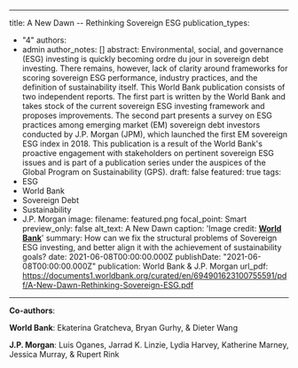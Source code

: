 
---
title: A New Dawn -- Rethinking Sovereign ESG
publication_types:
  - "4"
authors:
  - admin
author_notes: []
abstract: Environmental, social, and governance (ESG) investing is quickly becoming ordre du jour in sovereign debt investing. There remains, however, lack of clarity around frameworks for scoring sovereign ESG performance, industry practices, and the definition of sustainability itself. This World Bank publication consists of two independent reports. The first part is written by the World Bank and takes stock of the current sovereign ESG investing framework and proposes improvements. The second part presents a survey on ESG practices among emerging market (EM) sovereign debt investors conducted by J.P. Morgan (JPM), which launched the first EM sovereign ESG index in 2018. This publication is a result of the World Bank's proactive engagement with stakeholders on pertinent sovereign ESG issues and is part of a publication series under the auspices of the Global Program on Sustainability (GPS).
draft: false
featured: true
tags:
  - ESG 
  - World Bank
  - Sovereign Debt
  - Sustainability
  - J.P. Morgan
image:
  filename: featured.png
  focal_point: Smart
  preview_only: false
  alt_text: A New Dawn
  caption: 'Image credit: [**World Bank**](https://documents1.worldbank.org/curated/en/694901623100755591/pdf/A-New-Dawn-Rethinking-Sovereign-ESG.pdf)'
summary: How can we fix the structural problems of Sovereign ESG investing, and better align it with the achievement of sustainability goals?
date: 2021-06-08T00:00:00.000Z
publishDate: "2021-06-08T00:00:00.000Z"
publication: World Bank & J.P. Morgan
url_pdf: https://documents1.worldbank.org/curated/en/694901623100755591/pdf/A-New-Dawn-Rethinking-Sovereign-ESG.pdf


---

**Co-authors**:  

**World Bank**:  Ekaterina Gratcheva, Bryan Gurhy, & Dieter Wang

**J.P. Morgan**:  Luis Oganes, Jarrad K. Linzie, Lydia Harvey, Katherine Marney, Jessica Murray, & Rupert Rink